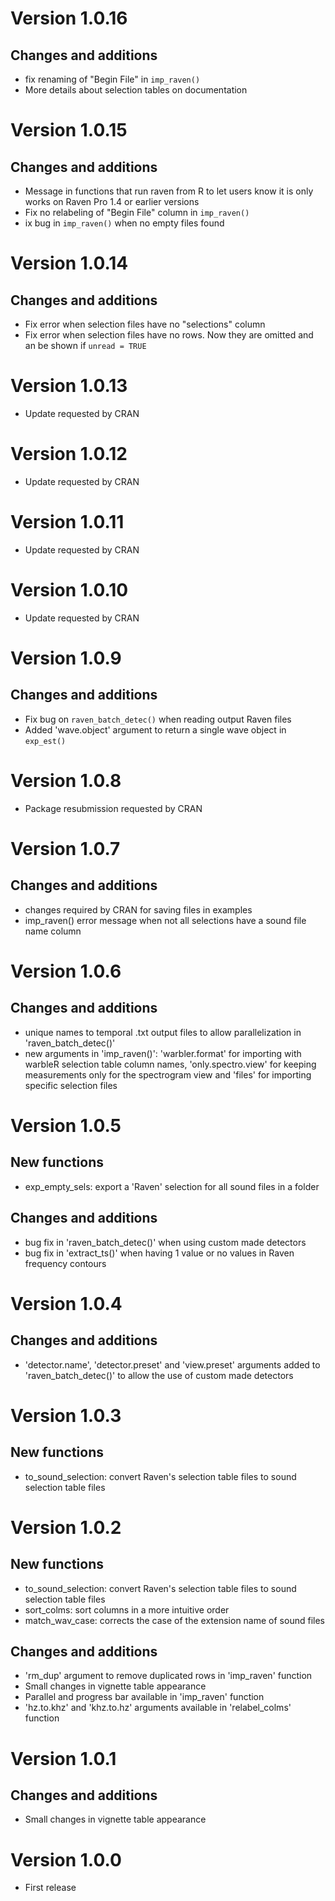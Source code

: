 # Version 1.0.16

## Changes and additions

* fix renaming of "Begin File" in `imp_raven()`
* More details about selection tables on documentation

# Version 1.0.15

## Changes and additions

* Message in functions that run raven from R to let users know it is only works on Raven Pro 1.4 or earlier versions
* Fix no relabeling of "Begin File" column in `imp_raven()`
* ix bug in `imp_raven()` when no empty files found

# Version 1.0.14

## Changes and additions

* Fix error when selection files have no "selections" column
* Fix error when selection files have no rows. Now they are omitted and an be shown if `unread = TRUE` 

# Version 1.0.13

* Update requested by CRAN

# Version 1.0.12

* Update requested by CRAN

# Version 1.0.11

* Update requested by CRAN

# Version 1.0.10

* Update requested by CRAN

# Version 1.0.9

## Changes and additions

* Fix bug on `raven_batch_detec()` when reading output Raven files
* Added 'wave.object' argument to return a single wave object in `exp_est()`

# Version 1.0.8

* Package resubmission requested by CRAN

# Version 1.0.7

## Changes and additions

* changes required by CRAN for saving files in examples
* imp_raven() error message when not all selections have a sound file name column

# Version 1.0.6

## Changes and additions

* unique names to temporal .txt output files to allow parallelization in 'raven_batch_detec()'
* new arguments in 'imp_raven()': 'warbler.format' for importing with warbleR selection table column names, 'only.spectro.view' for keeping measurements only for the spectrogram view and 'files' for importing specific selection files

# Version 1.0.5

## New functions

* exp_empty_sels: export a 'Raven' selection for all sound files in a folder

## Changes and additions

* bug fix in 'raven_batch_detec()' when using custom made detectors 
* bug fix in 'extract_ts()' when having 1 value or no values in Raven frequency contours 

# Version 1.0.4

## Changes and additions

* 'detector.name', 'detector.preset' and 'view.preset' arguments added to 'raven_batch_detec()' to allow the use of custom made detectors 

# Version 1.0.3

## New functions

* to_sound_selection: convert Raven's selection table files to sound selection table files

# Version 1.0.2 

## New functions

* to_sound_selection: convert Raven's selection table files to sound selection table files
* sort_colms: sort columns in a more intuitive order
* match_wav_case: corrects the case of the extension name of sound files

## Changes and additions

* 'rm_dup' argument to remove duplicated rows in 'imp_raven' function
* Small changes in vignette table appearance
* Parallel and progress bar available in 'imp_raven' function
* 'hz.to.khz' and 'khz.to.hz' arguments available in 'relabel_colms' function

# Version 1.0.1

## Changes and additions

* Small changes in vignette table appearance

# Version 1.0.0

* First release

